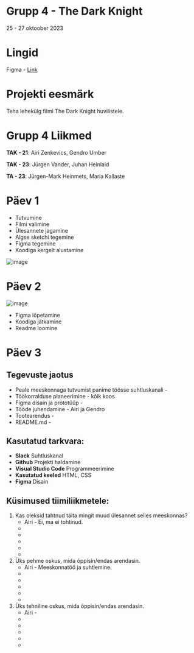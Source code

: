 # Grupp 4 - The Dark Knight

25 - 27 oktoober 2023

# Lingid
Figma - [Link](https://www.figma.com/file/Kwk7bkDrHv9pB6saqIEbdd/The-Dark-Knight?type=design&node-id=0-1&mode=design&t=WMd09fI1eixsB1It-0)

# Projekti eesmärk
Teha lehekülg filmi The Dark Knight huvilistele.

# Grupp 4 Liikmed
**TAK - 21**: Airi Zenkevics, Gendro Umber

**TAK - 23**: Jürgen Vander, Juhan Heinlaid

**TA - 23**: Jürgen-Mark Heinmets, Maria Kallaste



# Päev 1
* Tutvumine
* Filmi valimine
* Ülesannete jagamine
* Algse sketchi tegemine
* Figma tegemine
* Koodiga kergelt alustamine

![image](https://github.com/markheinmets/Grupp-4/assets/92147308/bb129193-727a-42fe-8088-62913ea3991d)


# Päev 2
![image](https://github.com/markheinmets/Grupp-4/assets/98657402/b53426ac-65aa-4703-baa5-2d07d0b147f9)

* Figma lõpetamine
* Koodiga jätkamine
* Readme loomine

# Päev 3



## Tegevuste jaotus 
- Peale meeskonnaga tutvumist panime töösse suhtluskanali -
- Töökorralduse planeerimine - kõik koos
- Figma disain ja prototüüp -
- Tööde juhendamine - Airi ja Gendro
- Tootearendus -
- README.md -

## Kasutatud tarkvara:
* **Slack** Suhtluskanal
* **Github** Projekti haldamine
* **Visual Studio Code** Programmeerimine
* **Kasutatud keeled** HTML, CSS
* **Figma** Disain

## Küsimused tiimiliikmetele:
1. Kas oleksid tahtnud täita mingit muud ülesannet selles meeskonnas?
   * Airi - Ei, ma ei tohtinud.
   * 
   * 
   * 
   * 
   * 
2. Üks pehme oskus, mida õppisin/endas arendasin.
   * Airi - Meeskonnatöö ja suhtlemine.
   * 
   * 
   * 
   * 
   * 
3. Üks tehniline oskus, mida õppisin/endas arendasin.
   * Airi -
   * 
   * 
   * 
   * 
   * 
